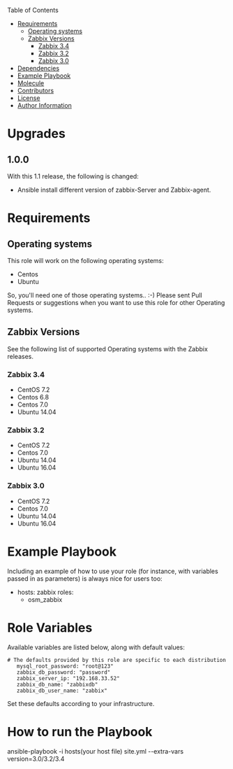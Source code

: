 Table of Contents

- [Requirements](#requirements)
  * [Operating systems](#operating-systems)
  * [Zabbix Versions](#zabbix-versions)
    + [Zabbix 3.4](#zabbix-34)
    + [Zabbix 3.2](#zabbix-32)
    + [Zabbix 3.0](#zabbix-30)
- [Dependencies](#dependencies)
- [Example Playbook](#example-playbook)
- [Molecule](#molecule)
- [Contributors](#contributors)
- [License](#license)
- [Author Information](#author-information)

# Upgrades

## 1.0.0

With this 1.1 release, the following is changed:

* Ansible install different version of zabbix-Server and Zabbix-agent.
 

# Requirements

## Operating systems

This role will work on the following operating systems:

 * Centos
 * Ubuntu

So, you'll need one of those operating systems.. :-)
Please sent Pull Requests or suggestions when you want to use this role for other Operating systems.

## Zabbix Versions

See the following list of supported Operating systems with the Zabbix releases.

### Zabbix 3.4

  * CentOS 7.2
  * Centos 6.8
  * Centos 7.0
  * Ubuntu 14.04


### Zabbix 3.2

  * CentOS 7.2
  * Centos 7.0
  * Ubuntu 14.04
  * Ubuntu 16.04

### Zabbix 3.0

  * CentOS 7.2
  * Centos 7.0
  * Ubuntu 14.04
  * Ubuntu 16.04

# Example Playbook
Including an example of how to use your role (for instance, with variables passed in as parameters) is always nice for users too:

   - hosts: zabbix
      roles:
        - osm_zabbix

# Role Variables

Available variables are listed below, along with default values:

    # The defaults provided by this role are specific to each distribution
       mysql_root_password: "root@123"
       zabbix_db_password: "password"
       zabbix_server_ip: "192.168.33.52"
       zabbix_db_name: "zabbixdb"
       zabbix_db_user_name: "zabbix"

Set these defaults according to your infrastructure.


# How to run the Playbook
ansible-playbook -i hosts(your host file) site.yml --extra-vars version=3.0/3.2/3.4


